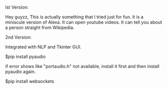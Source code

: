 Ist Version:


Hey guyzz,
This is actually something that I tried just for fun. It is a miniscule version of Alexa. 
It can open youtube videos.
It can tell you about a person straight from Wikipedia.


2nd Version:

Integrated with NLP and Tkinter GUI.


$pip install pyaudio

if error shows like "portaudio.h" not available, install it first and then install pyaudio again.

$pip install websockets






